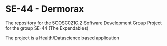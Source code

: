 # SE-44 - Dermorax
 The repository for the  5COSC021C.2 Software Development Group Project  for the group SE-44 (The Expendables)
 
 The project is a Health/Datascience based application
 
